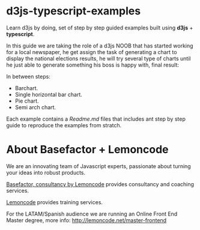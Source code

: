 # d3js-typescript-examples

Learn d3js by doing, set of step by step guided examples built using
**d3js** + **typescript**.

In this guide we are taking the role of a d3js NOOB that has started
working for a local newspaper, he get assign the task of generating a
chart to display the national elections results, he will try several
type of charts until he just able to generate something his boss is happy
with, final result:

In between steps:

- Barchart.
- Single horizontal bar chart.
- Pie chart.
- Semi arch chart.

Each example contains a _Readme.md_ files that includes ant step by step guide
to reproduce the examples from stratch.

# About Basefactor + Lemoncode

We are an innovating team of Javascript experts, passionate about turning your ideas into robust products.

[Basefactor, consultancy by Lemoncode](http://www.basefactor.com) provides consultancy and coaching services.

[Lemoncode](http://lemoncode.net/services/en/#en-home) provides training services.

For the LATAM/Spanish audience we are running an Online Front End Master degree, more info: http://lemoncode.net/master-frontend
